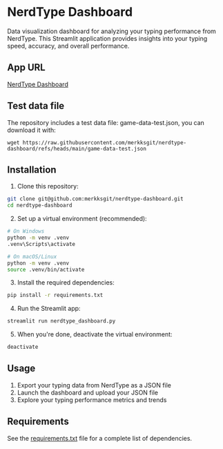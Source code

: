 # NerdType Dashboard

Data visualization dashboard for analyzing your typing performance from NerdType. This Streamlit application provides insights into your typing speed, accuracy, and overall performance.

## App URL

[NerdType Dashboard](https://nerdtype-dashboard.streamlit.app/)

## Test data file

The repository includes a test data file: game-data-test.json, you can download it with:

```
wget https://raw.githubusercontent.com/merkksgit/nerdtype-dashboard/refs/heads/main/game-data-test.json
```

## Installation

1. Clone this repository:

```bash
git clone git@github.com:merkksgit/nerdtype-dashboard.git
cd nerdtype-dashboard
```

2. Set up a virtual environment (recommended):

```bash
# On Windows
python -m venv .venv
.venv\Scripts\activate

# On macOS/Linux
python -m venv .venv
source .venv/bin/activate
```

3. Install the required dependencies:

```bash
pip install -r requirements.txt
```

4. Run the Streamlit app:

```bash
streamlit run nerdtype_dashboard.py
```

5. When you're done, deactivate the virtual environment:

```bash
deactivate
```

## Usage

1. Export your typing data from NerdType as a JSON file
2. Launch the dashboard and upload your JSON file
3. Explore your typing performance metrics and trends

## Requirements

See the [requirements.txt](requirements.txt) file for a complete list of dependencies.
